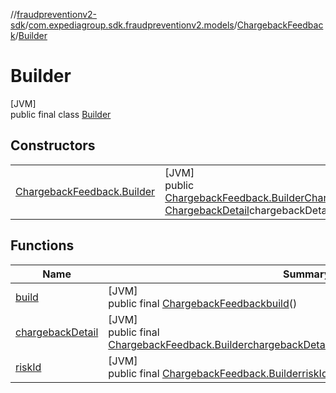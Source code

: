 //[fraudpreventionv2-sdk](../../../../index.md)/[com.expediagroup.sdk.fraudpreventionv2.models](../../index.md)/[ChargebackFeedback](../index.md)/[Builder](index.md)

# Builder

[JVM]\
public final class [Builder](index.md)

## Constructors

| | |
|---|---|
| [ChargebackFeedback.Builder](-chargeback-feedback.-builder.md) | [JVM]<br>public [ChargebackFeedback.Builder](index.md)[ChargebackFeedback.Builder](-chargeback-feedback.-builder.md)([String](https://docs.oracle.com/javase/8/docs/api/java/lang/String.html)riskId, [ChargebackDetail](../../-chargeback-detail/index.md)chargebackDetail) |

## Functions

| Name | Summary |
|---|---|
| [build](build.md) | [JVM]<br>public final [ChargebackFeedback](../index.md)[build](build.md)() |
| [chargebackDetail](chargeback-detail.md) | [JVM]<br>public final [ChargebackFeedback.Builder](index.md)[chargebackDetail](chargeback-detail.md)([ChargebackDetail](../../-chargeback-detail/index.md)chargebackDetail) |
| [riskId](risk-id.md) | [JVM]<br>public final [ChargebackFeedback.Builder](index.md)[riskId](risk-id.md)([String](https://docs.oracle.com/javase/8/docs/api/java/lang/String.html)riskId) |
